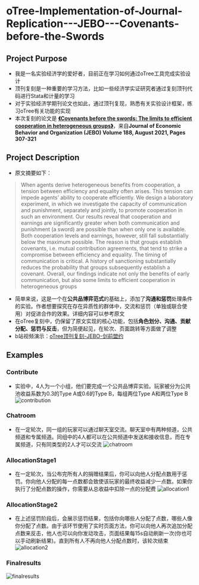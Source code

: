 # oTree-Implementation-of-Journal-Replication---JEBO---Covenants-before-the-Swords

## Project Purpose
- 我是一名实验经济学的爱好者，目前正在学习如何通过oTree工具完成实验设计
- 顶刊复刻是一种重要的学习方法，比如一些经济学实证研究者通过复刻顶刊代码进行Stata和计量的学习
- 对于实验经济学期刊论文也如此，通过顶刊复现，熟悉有关实验设计框架，练习oTree有关功能的实现
- 本次复刻的论文是 **[《Covenants before the swords: The limits to efficient cooperation in heterogeneous groups》](https://www.sciencedirect.com/science/article/pii/S016726812100189X)**，来自**Journal of Economic Behavior and Organization (JEBO) Volume 188, August 2021, Pages 307-321**
## Project Description
- 原文摘要如下：
> When agents derive heterogeneous benefits from cooperation, a tension between efficiency and equality often arises. This tension can impede agents’ ability to cooperate efficiently. We design a laboratory   experiment, in which we investigate the capacity of communication and punishment, separately and jointly, to promote cooperation in such an environment. Our results reveal that cooperation and earnings are significantly greater when both communication and punishment (a sword) are possible than when only one is available. Both cooperation levels and earnings, however, still fall substantially below the maximum possible. The reason is that groups establish covenants, i.e. mutual contribution agreements, that tend to strike a compromise between efficiency and equality. The timing of communication is critical. A history of sanctioning substantially reduces the probability that groups subsequently establish a covenant. Overall, our findings indicate not only the benefits of early communication, but also some limits to efficient cooperation in heterogeneous groups
- 简单来说，这是一个在**公共品博弈范式**的基础上，添加了**沟通和惩罚**处理条件的实验。作者想要探究在存在异质性的群体中，交流和惩罚（单独或联合使用）对促进合作的效果。详细内容可以参考原文
- 在oTree复刻中，仍保留了原文实现的核心功能，包括**角色划分、沟通、贡献分配、惩罚与反击**，但为简便起见，在轮次、页面跳转等方面做了调整
- b站视频演示：[oTree顶刊复刻-JEBO-剑前盟约](https://www.bilibili.com/video/BV1bT4y1s77c/?vd_source=77a3d9721321c3e4c44bacd0350cda67)
## Examples
### Contribute
- 实验中，4人为一个小组，他们要完成一个公共品博弈实验。玩家被分为公共池收益系数为0.3的Type A或0.6的Type B，每组两位Type A和两位Type B
![contribution](https://github.com/745985789/oTree-Implementation-of-Journal-Replication---JEBO---Covenants-before-the-Swords/assets/90327043/3f801348-27be-4ca2-8cb0-5fc659ce22b7)
### Chatroom
- 在一定轮次，同一组的玩家可以通过聊天室交流。聊天室中有两种频道，公共频道和专属频道。同组中的4人都可以在公共频道中发送和接收信息，而在专属频道，只有同类型的2人才可以交流
![chatroom](https://github.com/745985789/oTree-Implementation-of-Journal-Replication---JEBO---Covenants-before-the-Swords/assets/90327043/2b8dc920-f3dd-4ab4-9b29-a372db8ae2b2)
### AllocationStage1
- 在一定轮次，当公布完所有人的捐赠结果后，你可以向他人分配点数用于惩罚。你向他人分配的每一点数都会致使该玩家的最终收益减少一点数。如果你执行了分配点数的操作，你需要从总收益中扣除一点的分配费
![allocation1](https://github.com/745985789/oTree-Implementation-of-Journal-Replication---JEBO---Covenants-before-the-Swords/assets/90327043/d491be53-d302-42fa-b0de-129e98a15d8a)
### AllocationStage2
- 在上述惩罚阶段后，会展示惩罚结果，包括你向哪些人分配了点数，哪些人像你分配了点数。由于该环节使用了实时页面方法，你可以向他人再次追加分配点数来反击，他人也可以向你发动攻击，页面结果每15s自动刷新一次(你也可以手动刷新结果)。直到所有人不再向他人分配点数时，该轮次结束
![allocation2](https://github.com/745985789/oTree-Implementation-of-Journal-Replication---JEBO---Covenants-before-the-Swords/assets/90327043/fcf4f153-876e-4718-93ee-0a6fea1a853d)
### Finalresults
![finalresults](https://github.com/745985789/oTree-Implementation-of-Journal-Replication---JEBO---Covenants-before-the-Swords/assets/90327043/68cfa8d0-97f7-4760-a4eb-01d78f21cafc)


